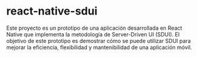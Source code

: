 # react-native-sdui
Este proyecto es un prototipo de una aplicación desarrollada en React Native que implementa la metodología de Server-Driven UI (SDUI). El objetivo de este prototipo es demostrar cómo se puede utilizar SDUI para mejorar la eficiencia, flexibilidad y mantenibilidad de una aplicación móvil.
